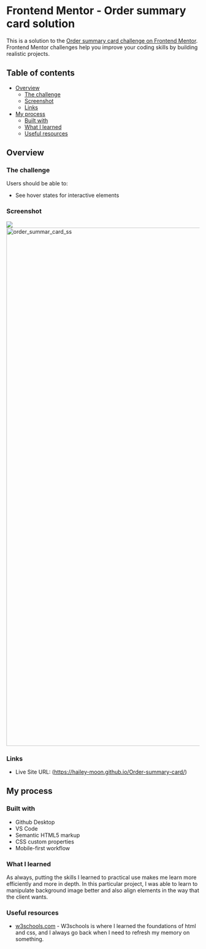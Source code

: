 # Frontend Mentor - Order summary card solution

This is a solution to the [Order summary card challenge on Frontend Mentor](https://www.frontendmentor.io/challenges/order-summary-component-QlPmajDUj). Frontend Mentor challenges help you improve your coding skills by building realistic projects. 

## Table of contents

- [Overview](#overview)
  - [The challenge](#the-challenge)
  - [Screenshot](#screenshot)
  - [Links](#links)
- [My process](#my-process)
  - [Built with](#built-with)
  - [What I learned](#what-i-learned)
  - [Useful resources](#useful-resources)


## Overview

### The challenge

Users should be able to:

- See hover states for interactive elements

### Screenshot

![](./screenshot.jpg)
<img width="1352" alt="order_summar_card_ss" src="https://user-images.githubusercontent.com/82325205/147522972-aa6da9e8-018b-4ba8-8feb-df036fc376f8.png">


### Links

- Live Site URL: (https://hailey-moon.github.io/Order-summary-card/)

## My process

### Built with

- Github Desktop
- VS Code
- Semantic HTML5 markup
- CSS custom properties
- Mobile-first workflow

### What I learned

As always, putting the skills I learned to practical use makes me learn more efficiently and more in depth. In this particular project, I was able to learn to manipulate background image better and also align elements in the way that the client wants.

### Useful resources

- [w3schools.com](https://www.w3schools.com/css/default.asp) - W3schools is where I learned the foundations of html and css, and I always go back when I need to refresh my memory on something. 
